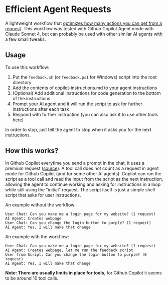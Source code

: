 # Efficient Agent Requests

A lightweight workflow that [optimizes how many actions you can get from a request](#how-this-works). This workflow was tested with Github Copilot Agent mode with Claude Sonnet 4, but can probably be used with other similar AI agents with a few small tweaks.

## Usage

To use this workflow:

1. Put the `feedback.sh` (or `feedback.ps1` for Windows) script into the root directory
2. Add the contents of copilot-instructions.md to your agent instructions
3. (Optional) Add additional instructions for code generation to the bottom of the instructions.
4. Prompt your AI agent and it will run the script to ask for further instructions after each task
5. Respond with further instruction (you can also ask it to use other tools here)

In order to stop, just tell the agent to stop when it asks you for the next instructions.

## How this works?

In Github Copilot everytime you send a prompt in the chat, it uses a premium request ([source](https://docs.github.com/en/copilot/managing-copilot/understanding-and-managing-copilot-usage/understanding-and-managing-requests-in-copilot#user-content-fn-2)). A tool call does not count as a request in agent mode for Github Copilot (and for some other AI agents). Copilot can run the script as a tool call and read the input from the script as the next instruction, allowing the agent to continue working and asking for instructions in a loop while still using the "initial" request. The script itself is just a simple shell script that asks for user instructions.

An example without the workflow:

```text
User Chat: Can you make me a login page for my website? (1 request)
AI Agent: Creates webpage
User Chat: Can you change the login button to purple? (1 request)
AI Agent: Yes, I will make that change
```

An example with the workflow:

```text
User Chat: Can you make me a login page for my website? (1 request)
AI Agent: Creates webpage, let me run the feedback script
User from Script: Can you change the login button to purple? (0 request)
AI Agent: Yes, I will make that change
```

**Note: There are usually limits in place for tools**, for Github Copilot it seems to be around 10 tool calls.

